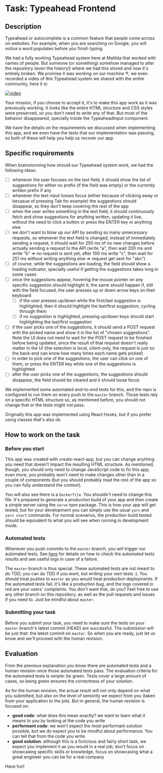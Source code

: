 # Task: Typeahead Frontend

## Description

Typeahead or autocomplete is a common feature that people come across on websites. For example, when you are searching on Google, you will notice a word populates before you finish typing.

We had a fully working Typeahead system here at Matilda that worked with names of people. But someone (or something) somehow managed to alter the repository (even the history!) where we had this stored and now it's entirely broken. We promise it was *working on our machine* ®, we even recorded a video of this Typeahead system we shared with the entire community, here it is:

[![video](https://user-images.githubusercontent.com/632782/89068535-6b034c00-d33f-11ea-84b1-9c0a53a93200.png)](https://www.youtube.com/watch?v=4C8alIrak9M)

Your mission, if you choose to accept it, it's to make this app work as it was previously working. It looks like the entire HTML structure and CSS styles were preserved, so you don't need to write any of that. But most of the behavior disappeared, specially inside the TypeaheadInput component.

We have the details on the requirements we discussed when implementing this app, and we even have the tests that our implementation was passing, so both of these will help you help us recover our app.

## Specific requirements

When brainstorming how should our Typeahead system work, we had the following ideas:

- [ ] whenever the user focuses on the text field, it should show the list of suggestions for either no prefix (if the field was empty) or the currently written prefix if any
- [ ] whenever the text input looses focus (either because of clicking away or becasue of pressing Tab for example) the suggestions should disappear, so they don't keep covering the rest of the app
- [ ] when the user writes something in the text field, it should continuously fetch and show suggestions for anything written, updating it live, without the need to click a button or press the ENTER key or anything else
- [ ] we don't want to blow up our API by sending so many unnecessary requests, so whenever the text field is changed, instead of immediately sending a request, it should wait for 250 ms of no new changes before actually sending a request to the API (write "a", then wait 200 ms and write "b" => no request is sent yet; after 100 ms write "c", then wait for 251 ms without writing anything else => request get sent for "abc")
- [ ] of course, while the suggestions are loading, the field should show a loading indicator, specially useful if getting the suggestions takes long in some cases
- [ ] once the suggestions appear, hovering the mouse pointer on any specific suggestion should highlight it; the same should happen if, still with the field focused, the user presses up or down arrow keys on their keyboard
  - [ ] if the user presses up/down while the first/last suggestion is highlighted, then it should highlight the last/first suggestion, cycling through them
  - [ ] if no suggestion is highlighted, pressing up/down keys should start highlighting the last/first suggestion
- [ ] if the user picks one of the suggestions, it should send a POST request with the picked name and show it in the list of "chosen suggestions". Note the UI does not need to wait for the POST request to be finished before being updated, since the result of that request doesn't really matter in the UI (the selection is local, client-only, the request is just so the back-end can know how many times each name gets picked)
- [ ] in order to pick one of the suggestions, the user can click on one of them, or press the ENTER key while one of the suggestions is highlighted
- [ ] after the user picks one of the suggestions, the suggestions should disappear, the field should be cleared and it should loose focus

We implemented some automated end-to-end tests for this, and the repo is configured to run them on every push to the `master` branch. Those tests rely on a specific HTML structure so, as mentioned before, you should not change that or the tests might not pass.

Originally this app was implemented using React Hooks, but if you prefer using classes that's also ok.

## How to work on the task

### Before you start

This app was created with create-react-app, but you can change anything you need that doesn't impact the resulting HTML structure. As mentioned, though, you should only need to change JavaScript code to fix this app; even more, you probably won't need to make changes other than in a couple of components (but you should probably read the rest of the app so you can fully understand the context).

You will also see there is a `Dockerfile`. You shouldn't need to change this file. It's prepared to generate a production build of your app and then create a simple server using the `serve` npm package. This is how your app will get tested, but for your development you can simply use the usual `yarn` and `yarn start` commands. For normal scenarios, the production build tested should be equivalent to what you will see when running in development mode.

### Automated tests

Whenever you push commits to the `master` branch, you will trigger our automated tests. See [here](https://github.com/matilda-applicants/common-tasks-instructions/wiki/Automatic-task-validation) for details on how to check the automated tests results and see useful logs in case of a failure.

The `master` branch is thus special. These automated tests are not meant to do TDD; you can do TDD if you want, but writing your own tests :). You should treat pushes to `master` as you would treat production deployments. If the automated tests fail, it's like a production bug, and the logs covered in red are your users' complaints. You don't want that, do you? Feel free to use any other branch on this repository, as well as the pull requests and issues if you need to. Just be mindful about `master`.

### Submitting your task

Before you submit your task, you need to make sure the tests on your `master` branch's latest commit (HEAD) are successful. The submission will be just that: the latest commit on `master`. So when you are ready, just let us know and we'll proceed with the human revision.

## Evaluation

From the previous explanation you know there are automated tests and a human revision once those automated tests pass. The evaluation criteria for the automated tests is simple: be green. Tests cover a large amount of cases, so being green ensures the correctness of your solution.

As for the human revision, the actual result will not only depend on what you submitted, but also on the level of seniority we expect from you (taken from your application to the job). But in general, the human revision is focused on:

- **good code**: what does this mean exactly? we want to learn what it means to you by looking at the code you write
- **performant code**: we won't expect the most performant solution possible, but we do expect you to be mindful about performance. You can tell that from the code you write
- **good solution**: although this is a ficticious and fairly short task, we expect you implement it as you would in a real job; don't focus on showcasing specific skills or knowledge, focus on showcasing what a great engineer you can be for a real company

Have fun!
